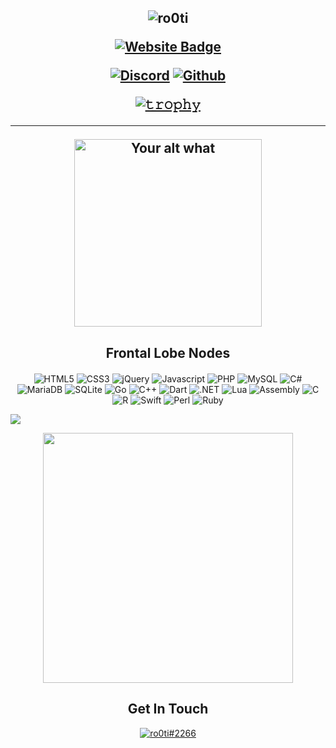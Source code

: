 

<h2 align="center">


<p align="center">


![ro0ti](https://i.imgur.com/ddqsdzo.gif)



<p align="center">

[![Website Badge](https://img.shields.io/badge/Website-Slackes.me-blue?style=for-the-badge)](https://Slackes.me/)
  



<p align="center">
    <a href="https://discord.com/users/943374631644045363">
   <img alt="Discord" src="https://img.shields.io/badge/Discord-Slackes%230001-7289DA?style=for-the-badge&logo=discord&logoColor=7289DA&logoWidth=10&labelColor=000'"></a>  
  <a href="https://github.com/Slackes">
   <img alt="Github" src="https://img.shields.io/github/followers/Slackes?color=7289DA&logo=github&label=Followers&style=for-the-badge&logoWidth=10&labelColor=000'"></a>   
  
  
[![𝚝𝚛𝚘𝚙𝚑𝚢](https://github-profile-trophy.vercel.app/?username=Schweinepriester&column=8&margin-w=10&margin-h=0&no-bg=true&no-frame=true&theme=dark_dimmed)](https://github.com/ryo-ma)

  ----


<p align="center">
<img src="https://readme-spotify-status-liart.vercel.app/api/run-spotify-status" alt="Your alt what" width="300" align/>
</p>


<h2 align="center" style="margin-bottom:20px;">Frontal Lobe Nodes</h2>
<p align="center">

  <img alt="HTML5" src="https://img.shields.io/badge/HTML-000000?style=for-the-badge&logo=HTML5">
  <img alt="CSS3" src="https://img.shields.io/badge/CSS3-000000?style=for-the-badge&logo=CSS3">
  <img alt="jQuery" src="https://img.shields.io/badge/jQuery-000000?style=for-the-badge&logo=jQuery">
  <img alt="Javascript" src="https://img.shields.io/badge/JavaScript-000000?style=for-the-badge&logo=JavaScript">
  <img alt="PHP" src="https://img.shields.io/badge/PHP-000000?style=for-the-badge&logo=PHP">
  <img alt="MySQL" src="https://img.shields.io/badge/MySQL-000000?style=for-the-badge&logo=MySQL">
  <img alt="C#" src="https://img.shields.io/badge/C Sharp-000000?style=for-the-badge&logo=C Sharp">
  <img alt="MariaDB" src="https://img.shields.io/badge/MariaDB-000000?style=for-the-badge&logo=MariaDB">
  <img alt="SQLite" src="https://img.shields.io/badge/SQLite-000000?style=for-the-badge&logo=SQLite">
  <img alt="Go" src="https://img.shields.io/badge/Go-000000?style=for-the-badge&logo=Go">
  <img alt="C++" src="https://img.shields.io/badge/c++-000000.svg?style=for-the-badge&logo=c%2B%2B&logoColor=005494">
  <img alt="Dart" src="https://img.shields.io/badge/python-000000?style=for-the-badge&logo=python&logoColor=f2c83f">
  <img alt=".NET" src="https://img.shields.io/badge/.NET-000000?style=for-the-badge&logo=.net&logoColor=c792ea">
  <img alt="Lua" src="https://img.shields.io/badge/Lua-000000?style=for-the-badge&logo=Lua">
  <img alt="Assembly" src="https://img.shields.io/badge/Assembly-000000?style=for-the-badge&logo=AssemblyScript">
  <img alt="C" src="https://img.shields.io/badge/C-000000?style=for-the-badge&logo=C">
  <img alt="R" src="https://img.shields.io/badge/R-000000?style=for-the-badge&logo=R">
  <img alt="Swift" src="https://img.shields.io/badge/Swift-000000?style=for-the-badge&logo=Swift">
  <img alt="Perl" src="https://img.shields.io/badge/Perl-000000?style=for-the-badge&logo=Perl">
  <img alt="Ruby" src="https://img.shields.io/badge/Ruby-000000?style=for-the-badge&logo=Ruby">
</p>


<div>
<img src="https://github-readme-activity-graph.cyclic.app/graph?username=ro0ti&theme=tokyo-night&bg_color=00000000&point=00000000&hide_border=true&custom_title=Overall+Activity&area=true">
</div>
<p align="center">
  <a href="#">
    <img src="https://github-readme-streak-stats.herokuapp.com?user=ro0ti&theme=tokyonight&hide_border=true&border_radius=0&date_format=M%20j%5B%2C%20Y%5D&fire=AD1E1EB2&ring=7D83C1&border=7D83C1&dates=99A0EC&currStreakNum=9198E0BC&currStreakLabel=6894E0BC&sideNums=6894E0BC" width="400">
    </a> 
</p>
  

<h2 align="center">Get In Touch</h2>

<p align="center">
  <a href="#">
    <img title="ro0ti#2266" alt="ro0ti#2266" src="https://discord.c99.nl/widget/theme-1/825534327219421214.png"/>
  </a>
</p>
